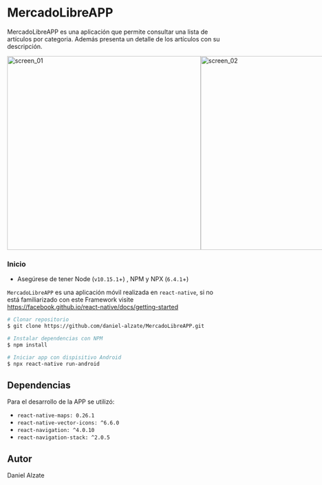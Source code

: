 # MercadoLibreAPP

MercadoLibreAPP es una aplicación que permite consultar una lista de artículos por categoria. Además presenta un detalle de los artículos con su descripción.

<div style="display:flex;flex-direction:row;justify-content: space-between">
    <img src="screenshots/1.jpeg" alt="screen_01" height="450" />
    <img src="screenshots/2.jpeg" alt="screen_02" height="450" />
    <img src="screenshots/3.jpeg" alt="screen_03" height="450" />
    <img src="screenshots/4.jpeg" alt="screen_04" height="450" />
</div>

### Inicio

 * Asegúrese de tener Node (`v10.15.1`+) , NPM y NPX (`6.4.1`+)
 
`MercadoLibreAPP` es una aplicación móvil realizada en `react-native`, si no está familiarizado con este Framework visite https://facebook.github.io/react-native/docs/getting-started
 

```bash
# Clonar repositorio 
$ git clone https://github.com/daniel-alzate/MercadoLibreAPP.git

# Instalar dependencias con NPM
$ npm install

# Iniciar app con dispisitivo Android
$ npx react-native run-android
```

 ## Dependencias
 
Para el desarrollo de la APP se utilizó:

 * `react-native-maps: 0.26.1`
 * `react-native-vector-icons: ^6.6.0`
 * `react-navigation: ^4.0.10`
 * `react-navigation-stack: ^2.0.5`
 
  ## Autor
  Daniel Alzate
